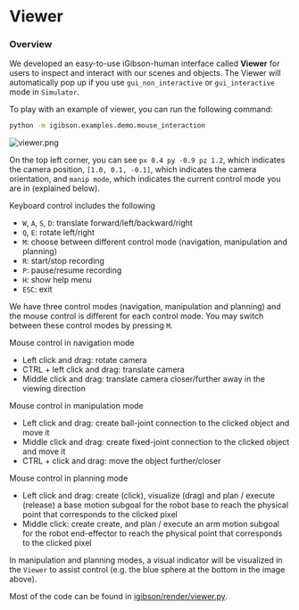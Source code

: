 # Viewer

### Overview

We developed an easy-to-use iGibson-human interface called **Viewer** for users to inspect and interact with our scenes and objects. The Viewer will automatically pop up if you use `gui_non_interactive` or `gui_interactive` mode in `Simulator`.

To play with an example of viewer, you can run the following command:

```bash
python -m igibson.examples.demo.mouse_interaction
```
![viewer.png](images/viewer.png)

On the top left corner, you can see `px 0.4 py -0.9 pz 1.2`, which indicates the camera position, `[1.0, 0.1, -0.1]`, which indicates the camera orientation, and `manip mode`, which indicates the current control mode you are in (explained below).

Keyboard control includes the following
- `W`, `A`, `S`, `D`: translate forward/left/backward/right
- `Q`, `E`: rotate left/right
- `M`: choose between different control mode (navigation, manipulation and planning)
- `R`: start/stop recording
- `P`: pause/resume recording
- `H`: show help menu
- `ESC`: exit

We have three control modes (navigation, manipulation and planning) and the mouse control is different for each control mode. You may switch between these control modes by pressing `M`.

Mouse control in navigation mode
- Left click and drag: rotate camera
- CTRL + left click and drag: translate camera
- Middle click and drag: translate camera closer/further away in the viewing direction

Mouse control in manipulation mode
- Left click and drag: create ball-joint connection to the clicked object and move it
- Middle click and drag: create fixed-joint connection to the clicked object and move it
- CTRL + click and drag: move the object further/closer

Mouse control in planning mode
- Left click and drag: create (click), visualize (drag) and plan / execute (release) a base motion subgoal for the robot base to reach the physical point that corresponds to the clicked pixel
- Middle click: create create, and plan / execute an arm motion subgoal for the robot end-effector to reach the physical point that corresponds to the clicked pixel

In manipulation and planning modes, a visual indicator will be visualized in the `Viewer` to assist control (e.g. the blue sphere at the bottom in the image above).

Most of the code can be found in [igibson/render/viewer.py](https://github.com/StanfordVL/iGibson/tree/master/igibson/render/viewer.py).
